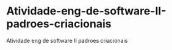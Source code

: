 # Atividade-eng-de-software-II-padroes-criacionais
Atividade eng de software II padroes criacionais
